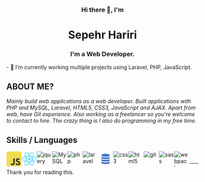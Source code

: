 <h3 align="center">Hi there 👋, I'm</h3>
<h1 align="center"> Sepehr Hariri</h1>

<h3 align="center">
  I'm a Web Developer.
 </h3>
 - 🔭 I’m currently working multiple projects using Laravel, PHP, JavaScript.

## ABOUT ME?

_Mainly build web applications as a web developer. Built applications with PHP and MySQL, Laravel, HTML5, CSS3, JavaScript and AJAX. Apart from web, have Git experience. Also working as a freelancer so you're welcome to contact to hire. The crazy thing is I also do programming in my free time._

## Skills / Languages

<img align="left" src="https://raw.githubusercontent.com/devicons/devicon/master/icons/javascript/javascript-original.svg" alt="javascript" width="40" height="40" />
<img align="left" src="https://raw.githubusercontent.com/devicons/devicon/master/icons/react/react-original.svg" alt="reactjs" width="40" height="40" />  
<img align="left" src="https://www.vectorlogo.zone/logos/jquery/jquery-icon.svg" alt="jquery" width="40" height="40"/>
<img align="left" src="https://www.vectorlogo.zone/logos/mysql/mysql-official.svg" alt="MySQL" width="40px" />
<img align="left" src="https://www.vectorlogo.zone/logos/php/php-icon.svg" alt="php" width="40" height="40"/>
<img align="left" src="https://www.vectorlogo.zone/logos/laravel/laravel-icon.svg" alt="laravel" width="40" height="40"/>
<img align="left" src="https://raw.githubusercontent.com/github/explore/80688e429a7d4ef2fca1e82350fe8e3517d3494d/topics/sql/sql.png" alt="SQL" width="40" />
<img align="left" src="https://www.vectorlogo.zone/logos/w3_css/w3_css-icon.svg" alt="css3" width="40"/>
<img align="left" src="https://www.vectorlogo.zone/logos/w3_html5/w3_html5-icon.svg" alt="html5" width="40" />
<img align="left" src="https://www.vectorlogo.zone/logos/git-scm/git-scm-icon.svg" alt="git" width="40" height="40"/>
<img align="left" src="https://www.vectorlogo.zone/logos/sass-lang/sass-lang-icon.svg" alt="sass" width="40" height="40"/>
<img align="left" src="https://www.vectorlogo.zone/logos/js_webpack/js_webpack-icon.svg" alt="webpack" width="40" height="40"/>

<br />
<hr />

Thank you for reading this.
